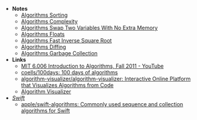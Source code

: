 - **Notes**
	- [Algorithms Sorting](Algorithms%20Sorting.md)
	- [Algorithms Complexity](Algorithms/Algorithms%20Complexity.md)
	- [Algorithms Swap Two Variables With No Extra Memory](Algorithms/Algorithms%20Swap%20Two%20Variables%20With%20No%20Extra%20Memory.md)
	- [Algorithms Floats](Algorithms/Algorithms%20Floats.md)
	- [Algorithms Fast Inverse Square Root](Algorithms/Algorithms%20Fast%20Inverse%20Square%20Root.md)
	- [Algorithms Diffing](Algorithms/Algorithms%20Diffing.md)
	- [Algorithms Garbage Collection](../../../Algorithms%20Garbage%20Collection.md)
- **Links**
	- [MIT 6.006 Introduction to Algorithms, Fall 2011 - YouTube](https://www.youtube.com/playlist?list=PLUl4u3cNGP61Oq3tWYp6V_F-5jb5L2iHb)
	- [coells/100days: 100 days of algorithms](https://medium.com/100-days-of-algorithms/latest)
	- [algorithm-visualizer/algorithm-visualizer: Interactive Online Platform that Visualizes Algorithms from Code](https://github.com/algorithm-visualizer/algorithm-visualizer)
	- [Algorithm Visualizer](https://algorithm-visualizer.org)
- *[Swift](../Swift.md)*
	- [apple/swift-algorithms: Commonly used sequence and collection algorithms for Swift](https://github.com/apple/swift-algorithms)